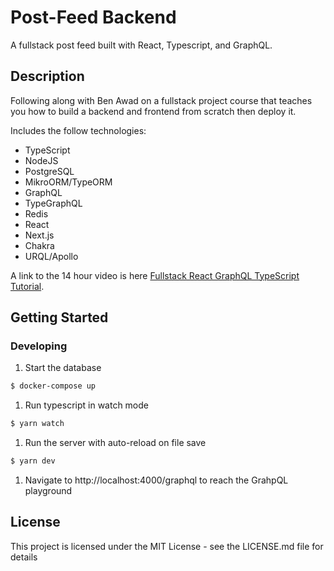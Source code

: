 # Post-Feed Backend

A fullstack post feed built with React, Typescript, and GraphQL.

## Description

Following along with Ben Awad on a fullstack project course that teaches you how to build a backend and frontend from scratch then deploy it.

Includes the follow technologies:

- TypeScript
- NodeJS
- PostgreSQL
- MikroORM/TypeORM
- GraphQL
- TypeGraphQL
- Redis
- React
- Next.js
- Chakra
- URQL/Apollo

A link to the 14 hour video is here [Fullstack React GraphQL TypeScript Tutorial](https://youtu.be/I6ypD7qv3Z8).

## Getting Started

### Developing

1. Start the database

```bash
$ docker-compose up
```

1. Run typescript in watch mode

```bash
$ yarn watch
```

1. Run the server with auto-reload on file save

```bash
$ yarn dev
```

1. Navigate to http://localhost:4000/graphql to reach the GrahpQL playground

## License

This project is licensed under the MIT License - see the LICENSE.md file for details
